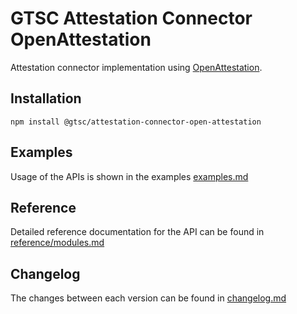 # GTSC Attestation Connector OpenAttestation

Attestation connector implementation using [OpenAttestation](https://www.openattestation.com/).

## Installation

```shell
npm install @gtsc/attestation-connector-open-attestation
```

## Examples

Usage of the APIs is shown in the examples [examples.md](examples.md)

## Reference

Detailed reference documentation for the API can be found in [reference/modules.md](reference/modules.md)

## Changelog

The changes between each version can be found in [changelog.md](changelog.md)
